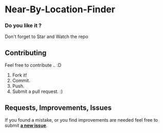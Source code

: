 # Near-By-Location-Finder

### Do you like it ?
Don't forget to Star and Watch the repo 

## Contributing
Feel free to contribute .. :D

1. Fork it!
2. Commit.
3. Push.
5. Submit a pull request. :)

## Requests, Improvements, Issues

If you found a mistake, or you find improvements are needed feel free to submit 
[**a new issue**](https://github.com/sobhitsahu/Near-By-Location-Finder/issues).
